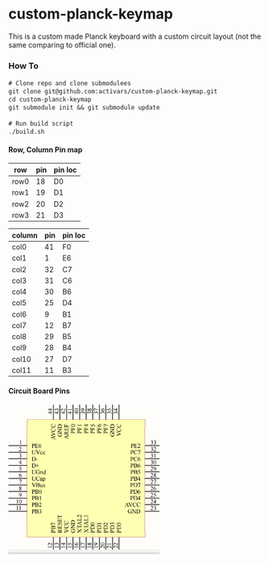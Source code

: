 # custom-planck-keymap

This is a custom made Planck keyboard with a custom circuit layout (not the same comparing to official one).

### How To

```
# Clone repo and clone submodulees
git clone git@github.com:activars/custom-planck-keymap.git
cd custom-planck-keymap
git submodule init && git submodule update

# Run build script
./build.sh
```

#### Row, Column Pin map

| row  | pin | pin loc |
| ---- | --- | ------- | 
| row0 |  18 | D0      |
| row1 |  19 | D1      |
| row2 |  20 | D2      |
| row3 |  21 | D3      |

| column | pin | pin loc |
| ------ | --- | ------- |
| col0   | 41  | F0      |      
| col1   | 1   | E6      |      
| col2   | 32  | C7      |      
| col3   | 31  | C6      |      
| col4   | 30  | B6      |      
| col5   | 25  | D4      |      
| col6   | 9   | B1      |      
| col7   | 12  | B7      |      
| col8   | 29  | B5      |      
| col9   | 28  | B4      |      
| col10  | 27  | D7      |      
| col11  | 11  | B3      |      

#### Circuit Board Pins

<img src="https://raw.githubusercontent.com/activars/custom-planck-keymap/master/pin-layout.png" width="300px"/>

